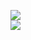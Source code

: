 [![](https://img.shields.io/badge/Made%20With-Github%20Spray-lightgrey.svg?style=for-the-badge&logo=github)](https://github.com/Annihil/github-spray#1312)  
[![](https://i.imgur.com/2DrTn0Z.gif)](https://github.com/Annihil/github-spray)